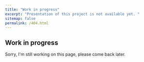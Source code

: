```yaml
---
title: "Work in progress"
excerpt: "Presentation of this project is not available yet. "
sitemap: false
permalink: /404.html
---
```


## Work in progress

Sorry, I'm still working on this page, please come back later.
